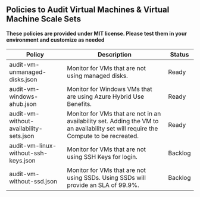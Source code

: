 ## Policies to Audit Virtual Machines & Virtual Machine Scale Sets

**These policies are provided under MIT license.  Please test them in your environment and customize as needed**

| Policy        | Description           | Status  |
| ------------- |-------------| -----  |
| audit-vm-unmanaged-disks.json | Monitor for VMs that are not using managed disks. | Ready |
| audit-vm-windows-ahub.json | Monitor for Windows VMs that are using Azure Hybrid Use Benefits. | Ready |
| audit-vm-without-availability-sets.json | Monitor for VMs that are not in an availability set.  Adding the VM to an availability set will require the Compute to be recreated. | Ready |
| audit-vm-linux-without-ssh-keys.json | Monitor for VMs that are not using SSH Keys for login. | Backlog |
| audit-vm-without-ssd.json | Monitor for VMs that are not using SSDs.  Using SSDs will provide an SLA of 99.9%. | Backlog |
